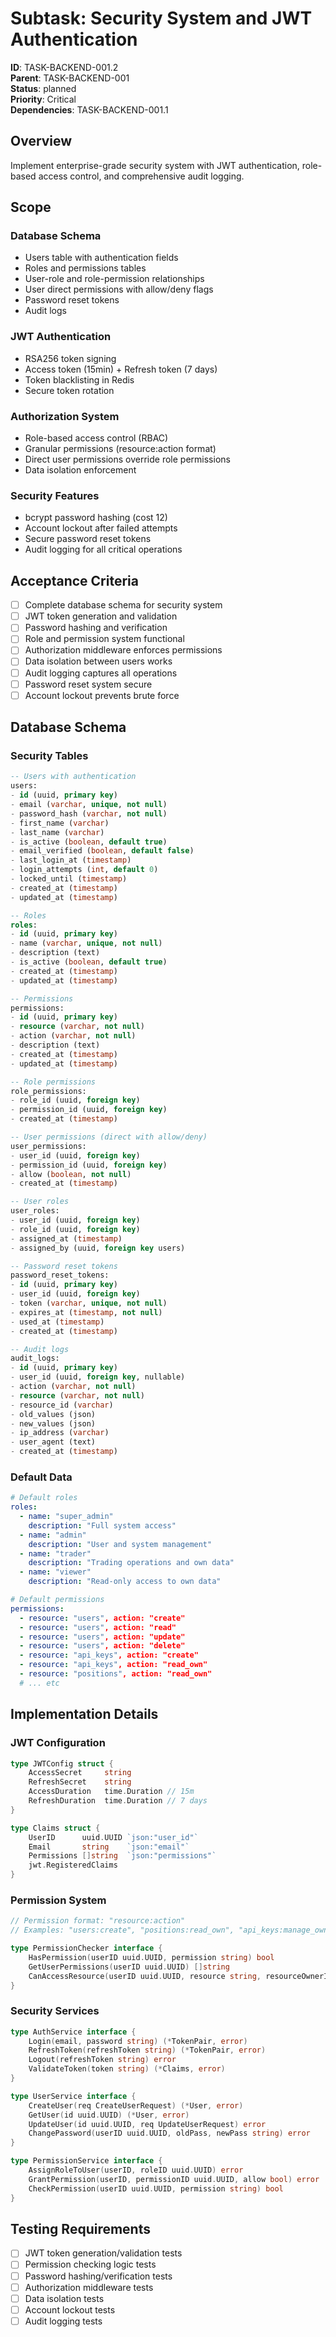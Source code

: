 # Subtask: Security System and JWT Authentication

**ID**: TASK-BACKEND-001.2  
**Parent**: TASK-BACKEND-001  
**Status**: planned  
**Priority**: Critical  
**Dependencies**: TASK-BACKEND-001.1

## Overview

Implement enterprise-grade security system with JWT authentication, role-based access control, and comprehensive audit logging.

## Scope

### Database Schema
- Users table with authentication fields
- Roles and permissions tables
- User-role and role-permission relationships
- User direct permissions with allow/deny flags
- Password reset tokens
- Audit logs

### JWT Authentication
- RSA256 token signing
- Access token (15min) + Refresh token (7 days)
- Token blacklisting in Redis
- Secure token rotation

### Authorization System
- Role-based access control (RBAC)
- Granular permissions (resource:action format)
- Direct user permissions override role permissions
- Data isolation enforcement

### Security Features
- bcrypt password hashing (cost 12)
- Account lockout after failed attempts
- Secure password reset tokens
- Audit logging for all critical operations

## Acceptance Criteria

- [ ] Complete database schema for security system
- [ ] JWT token generation and validation
- [ ] Password hashing and verification
- [ ] Role and permission system functional
- [ ] Authorization middleware enforces permissions
- [ ] Data isolation between users works
- [ ] Audit logging captures all operations
- [ ] Password reset system secure
- [ ] Account lockout prevents brute force

## Database Schema

### Security Tables
```sql
-- Users with authentication
users:
- id (uuid, primary key)
- email (varchar, unique, not null)
- password_hash (varchar, not null)
- first_name (varchar)
- last_name (varchar)
- is_active (boolean, default true)
- email_verified (boolean, default false)
- last_login_at (timestamp)
- login_attempts (int, default 0)
- locked_until (timestamp)
- created_at (timestamp)
- updated_at (timestamp)

-- Roles
roles:
- id (uuid, primary key)
- name (varchar, unique, not null)
- description (text)
- is_active (boolean, default true)
- created_at (timestamp)
- updated_at (timestamp)

-- Permissions
permissions:
- id (uuid, primary key)
- resource (varchar, not null)
- action (varchar, not null)
- description (text)
- created_at (timestamp)
- updated_at (timestamp)

-- Role permissions
role_permissions:
- role_id (uuid, foreign key)
- permission_id (uuid, foreign key)
- created_at (timestamp)

-- User permissions (direct with allow/deny)
user_permissions:
- user_id (uuid, foreign key)
- permission_id (uuid, foreign key)
- allow (boolean, not null)
- created_at (timestamp)

-- User roles
user_roles:
- user_id (uuid, foreign key)
- role_id (uuid, foreign key)
- assigned_at (timestamp)
- assigned_by (uuid, foreign key users)

-- Password reset tokens
password_reset_tokens:
- id (uuid, primary key)
- user_id (uuid, foreign key)
- token (varchar, unique, not null)
- expires_at (timestamp, not null)
- used_at (timestamp)
- created_at (timestamp)

-- Audit logs
audit_logs:
- id (uuid, primary key)
- user_id (uuid, foreign key, nullable)
- action (varchar, not null)
- resource (varchar, not null)
- resource_id (varchar)
- old_values (json)
- new_values (json)
- ip_address (varchar)
- user_agent (text)
- created_at (timestamp)
```

### Default Data
```yaml
# Default roles
roles:
  - name: "super_admin"
    description: "Full system access"
  - name: "admin" 
    description: "User and system management"
  - name: "trader"
    description: "Trading operations and own data"
  - name: "viewer"
    description: "Read-only access to own data"

# Default permissions
permissions:
  - resource: "users", action: "create"
  - resource: "users", action: "read"
  - resource: "users", action: "update"
  - resource: "users", action: "delete"
  - resource: "api_keys", action: "create"
  - resource: "api_keys", action: "read_own"
  - resource: "positions", action: "read_own"
  # ... etc
```

## Implementation Details

### JWT Configuration
```go
type JWTConfig struct {
    AccessSecret     string
    RefreshSecret    string
    AccessDuration   time.Duration // 15m
    RefreshDuration  time.Duration // 7 days
}

type Claims struct {
    UserID      uuid.UUID `json:"user_id"`
    Email       string    `json:"email"`
    Permissions []string  `json:"permissions"`
    jwt.RegisteredClaims
}
```

### Permission System
```go
// Permission format: "resource:action"
// Examples: "users:create", "positions:read_own", "api_keys:manage_own"

type PermissionChecker interface {
    HasPermission(userID uuid.UUID, permission string) bool
    GetUserPermissions(userID uuid.UUID) []string
    CanAccessResource(userID uuid.UUID, resource string, resourceOwnerID uuid.UUID) bool
}
```

### Security Services
```go
type AuthService interface {
    Login(email, password string) (*TokenPair, error)
    RefreshToken(refreshToken string) (*TokenPair, error)
    Logout(refreshToken string) error
    ValidateToken(token string) (*Claims, error)
}

type UserService interface {
    CreateUser(req CreateUserRequest) (*User, error)
    GetUser(id uuid.UUID) (*User, error)
    UpdateUser(id uuid.UUID, req UpdateUserRequest) error
    ChangePassword(userID uuid.UUID, oldPass, newPass string) error
}

type PermissionService interface {
    AssignRoleToUser(userID, roleID uuid.UUID) error
    GrantPermission(userID, permissionID uuid.UUID, allow bool) error
    CheckPermission(userID uuid.UUID, permission string) bool
}
```

## Testing Requirements

- [ ] JWT token generation/validation tests
- [ ] Permission checking logic tests
- [ ] Password hashing/verification tests
- [ ] Authorization middleware tests
- [ ] Data isolation tests
- [ ] Account lockout tests
- [ ] Audit logging tests
